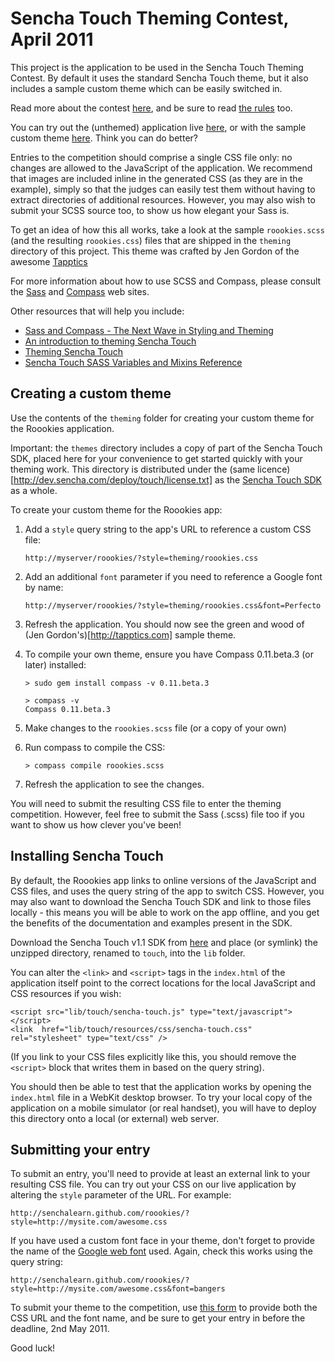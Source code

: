 Sencha Touch Theming Contest, April 2011
========================================

This project is the application to be used in the Sencha Touch Theming Contest. By default it uses the standard Sencha Touch theme, but it also includes a sample custom theme which can be easily switched in.

Read more about the contest [here](http://www.sencha.com/theme-contest/), and be sure to read [the rules](http://www.sencha.com/theme-contest/contest-rules/) too.

You can try out the (unthemed) application live [here](http://senchalearn.github.com/roookies/), or with the sample custom theme [here](http://senchalearn.github.com/roookies/?style=demo). Think you can do better?

Entries to the competition should comprise a single CSS file only: no changes are allowed to the JavaScript of the application. We recommend that images are included inline in the generated CSS (as they are in the example), simply so that the judges can easily test them without having to extract directories of additional resources. However, you may also wish to submit your SCSS source too, to show us how elegant your Sass is.

To get an idea of how this all works, take a look at the sample <code>roookies.scss</code> (and the resulting <code>roookies.css</code>) files that are shipped in the <code>theming</code> directory of this project. This theme was crafted by Jen Gordon of the awesome [Tapptics](http://www.tapptics.com/)

For more information about how to use SCSS and Compass, please consult the [Sass](http://sass-lang.com/) and [Compass](http://compass-style.org) web sites.

Other resources that will help you include:

*   [Sass and Compass - The Next Wave in Styling and Theming](http://vimeo.com/18084338)
*   [An introduction to theming Sencha Touch](http://www.sencha.com/blog/an-introduction-to-theming-sencha-touch/)
*   [Theming Sencha Touch](http://vimeo.com/17879651)
*   [Sencha Touch SASS Variables and Mixins Reference](http://dev.sencha.com/deploy/touch/docs/theme/)


Creating a custom theme
-----------------------

Use the contents of the <code>theming</code> folder for creating your custom theme for the Roookies application.

<string>Important:</strong> the <code>themes</code> directory includes a copy of part of the Sencha Touch SDK, placed here for your convenience to get started quickly with your theming work. This directory is distributed under the (same licence)[http://dev.sencha.com/deploy/touch/license.txt] as the [Sencha Touch SDK](http://sencha.com/products/touch) as a whole.

To create your custom theme for the Roookies app:

1.  Add a <code>style</code> query string to the app's URL to reference a custom CSS file:

        http://myserver/roookies/?style=theming/roookies.css

2.  Add an additional <code>font</code> parameter if you need to reference a Google font by name:

        http://myserver/roookies/?style=theming/roookies.css&font=Perfecto

3.  Refresh the application. You should now see the green and wood of (Jen Gordon's)[http://tapptics.com] sample theme.

4.  To compile your own theme, ensure you have Compass 0.11.beta.3 (or later) installed:

        > sudo gem install compass -v 0.11.beta.3

        > compass -v
        Compass 0.11.beta.3

5.  Make changes to the <code>roookies.scss</code> file (or a copy of your own)

6.  Run compass to compile the CSS:

        > compass compile roookies.scss

7.  Refresh the application to see the changes.


You will need to submit the resulting CSS file to enter the theming competition. However, feel free to submit the Sass (.scss) file too if you want to show us how clever you've been!



Installing Sencha Touch
-----------------------

By default, the Roookies app links to online versions of the JavaScript and CSS files, and uses the query string of the app to switch CSS. However, you may also want to download the Sencha Touch SDK and link to those files locally - this means you will be able to work on the app offline, and you get the benefits of the documentation and examples present in the SDK.

Download the Sencha Touch v1.1 SDK from [here](http://www.sencha.com/products/touch/download/) and place (or symlink) the unzipped directory, renamed to <code>touch</code>, into the <code>lib</code> folder.

You can alter the <code>&lt;link&gt;</code> and <code>&lt;script&gt;</code> tags in the <code>index.html</code> of the application itself point to the correct locations for the local JavaScript and CSS resources if you wish:

    <script src="lib/touch/sencha-touch.js" type="text/javascript"></script>
    <link  href="lib/touch/resources/css/sencha-touch.css" rel="stylesheet" type="text/css" />

(If you link to your CSS files explicitly like this, you should remove the <code>&lt;script&gt;</code> block that writes them in based on the query string).

You should then be able to test that the application works by opening the <code>index.html</code> file in a WebKit desktop browser. To try your local copy of the application on a mobile simulator (or real handset), you will have to deploy this directory onto a local (or external) web server.



Submitting your entry
---------------------

To submit an entry, you'll need to provide at least an external link to your resulting CSS file. You can try out your CSS on our live application by altering the <code>style</code> parameter of the URL. For example:

    http://senchalearn.github.com/roookies/?style=http://mysite.com/awesome.css

If you have used a custom font face in your theme, don't forget to provide the name of the [Google web font](http://www.google.com/webfonts) used. Again, check this works using the query string:

    http://senchalearn.github.com/roookies/?style=http://mysite.com/awesome.css&font=bangers

To submit your theme to the competition, use [this form](https://spreadsheets.google.com/a/extjs.com/spreadsheet/viewform?formkey=dDNEbzA5N2UyckhsaGxESjR1WlhZNHc6MQ) to provide both the CSS URL and the font name, and be sure to get your entry in before the deadline, 2nd May 2011.

Good luck!